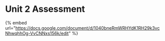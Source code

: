 # Unit 2 Assessment

{% embed url="https://docs.google.com/document/d/1040bneRmWRHYdK1RH29k3vcNhwqhhOg-VvCNNxs156k/edit" %}



